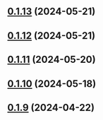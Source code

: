 ## [0.1.13](https://github.com/treasure-data/se-starter-pack/compare/0.1.12...0.1.13) (2024-05-21)



## [0.1.12](https://github.com/treasure-data/se-starter-pack/compare/0.1.11...0.1.12) (2024-05-21)



## [0.1.11](https://github.com/treasure-data/se-starter-pack/compare/0.1.10...0.1.11) (2024-05-20)



## [0.1.10](https://github.com/treasure-data/se-starter-pack/compare/0.1.9...0.1.10) (2024-05-18)



## [0.1.9](https://github.com/treasure-data/se-starter-pack/compare/0.1.8...0.1.9) (2024-04-22)



